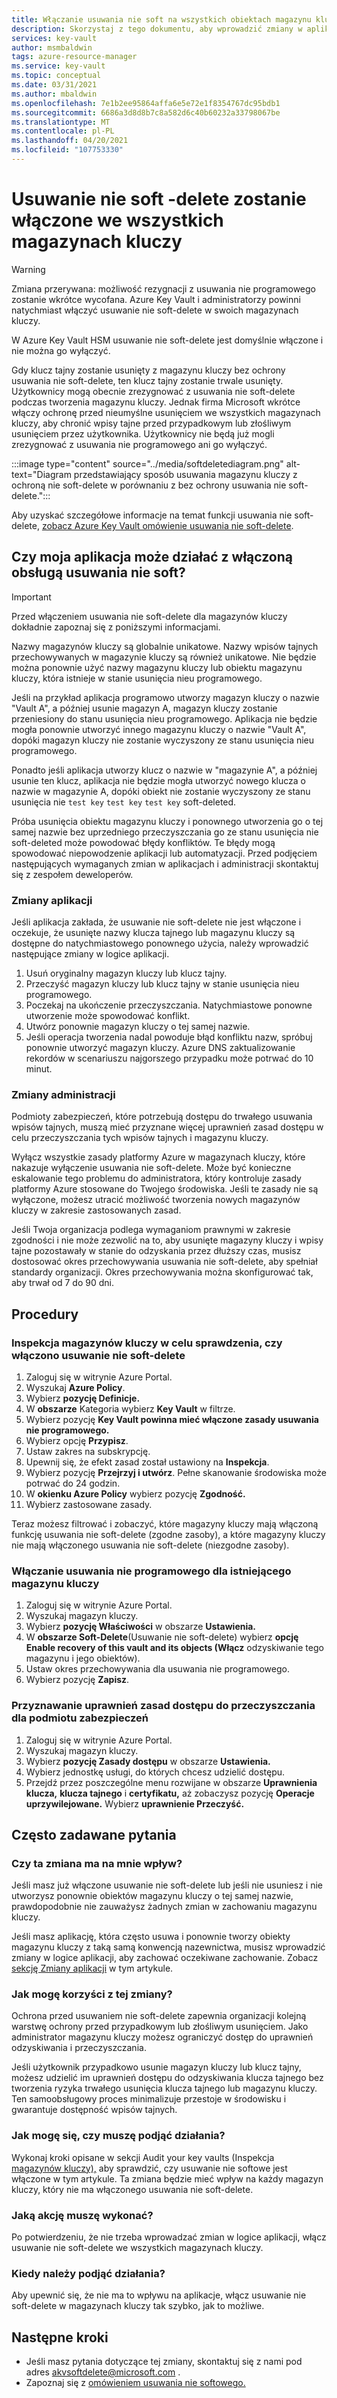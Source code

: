 ```yaml
---
title: Włączanie usuwania nie soft na wszystkich obiektach magazynu kluczy — Azure Key Vault | Microsoft Docs
description: Skorzystaj z tego dokumentu, aby wprowadzić zmiany w aplikacjach i administracji w celu uniknięcia błędów konfliktów w przypadku wszystkich magazynów kluczy.
services: key-vault
author: msmbaldwin
tags: azure-resource-manager
ms.service: key-vault
ms.topic: conceptual
ms.date: 03/31/2021
ms.author: mbaldwin
ms.openlocfilehash: 7e1b2ee95864affa6e5e72e1f8354767dc95bdb1
ms.sourcegitcommit: 6686a3d8d8b7c8a582d6c40b60232a33798067be
ms.translationtype: MT
ms.contentlocale: pl-PL
ms.lasthandoff: 04/20/2021
ms.locfileid: "107753330"
---
```

# <a name="soft-delete-will-be-enabled-on-all-key-vaults"></a>Usuwanie nie soft -delete zostanie włączone we wszystkich magazynach kluczy

> [!WARNING]
> Zmiana przerywana: możliwość rezygnacji z usuwania nie programowego zostanie wkrótce wycofana. Azure Key Vault i administratorzy powinni natychmiast włączyć usuwanie nie soft-delete w swoich magazynach kluczy.
>
> W Azure Key Vault HSM usuwanie nie soft-delete jest domyślnie włączone i nie można go wyłączyć.

Gdy klucz tajny zostanie usunięty z magazynu kluczy bez ochrony usuwania nie soft-delete, ten klucz tajny zostanie trwale usunięty. Użytkownicy mogą obecnie zrezygnować z usuwania nie soft-delete podczas tworzenia magazynu kluczy. Jednak firma Microsoft wkrótce włączy ochronę przed nieumyślne usunięciem we wszystkich magazynach kluczy, aby chronić wpisy tajne przed przypadkowym lub złośliwym usunięciem przez użytkownika. Użytkownicy nie będą już mogli zrezygnować z usuwania nie programowego ani go wyłączyć.

:::image type="content" source="../media/softdeletediagram.png" alt-text="Diagram przedstawiający sposób usuwania magazynu kluczy z ochroną nie soft-delete w porównaniu z bez ochrony usuwania nie soft-delete.":::

Aby uzyskać szczegółowe informacje na temat funkcji usuwania nie soft-delete, [zobacz Azure Key Vault omówienie usuwania nie soft-delete](soft-delete-overview.md).

## <a name="can-my-application-work-with-soft-delete-enabled"></a>Czy moja aplikacja może działać z włączoną obsługą usuwania nie soft?

> [!Important] 
> Przed włączeniem usuwania nie soft-delete dla magazynów kluczy dokładnie zapoznaj się z poniższymi informacjami.

Nazwy magazynów kluczy są globalnie unikatowe. Nazwy wpisów tajnych przechowywanych w magazynie kluczy są również unikatowe. Nie będzie można ponownie użyć nazwy magazynu kluczy lub obiektu magazynu kluczy, która istnieje w stanie usunięcia nieu programowego. 

Jeśli na przykład aplikacja programowo utworzy magazyn kluczy o nazwie "Vault A", a później usunie magazyn A, magazyn kluczy zostanie przeniesiony do stanu usunięcia nieu programowego. Aplikacja nie będzie mogła ponownie utworzyć innego magazynu kluczy o nazwie "Vault A", dopóki magazyn kluczy nie zostanie wyczyszony ze stanu usunięcia nieu programowego. 

Ponadto jeśli aplikacja utworzy klucz o nazwie w "magazynie A", a później usunie ten klucz, aplikacja nie będzie mogła utworzyć nowego klucza o nazwie w magazynie A, dopóki obiekt nie zostanie wyczyszony ze stanu usunięcia nie `test key` `test key` `test key` soft-deleted. 

Próba usunięcia obiektu magazynu kluczy i ponownego utworzenia go o tej samej nazwie bez uprzedniego przeczyszczania go ze stanu usunięcia nie soft-deleted może powodować błędy konfliktów. Te błędy mogą spowodować niepowodzenie aplikacji lub automatyzacji. Przed podjęciem następujących wymaganych zmian w aplikacjach i administracji skontaktuj się z zespołem deweloperów. 

### <a name="application-changes"></a>Zmiany aplikacji

Jeśli aplikacja zakłada, że usuwanie nie soft-delete nie jest włączone i oczekuje, że usunięte nazwy klucza tajnego lub magazynu kluczy są dostępne do natychmiastowego ponownego użycia, należy wprowadzić następujące zmiany w logice aplikacji.

1. Usuń oryginalny magazyn kluczy lub klucz tajny.
1. Przeczyść magazyn kluczy lub klucz tajny w stanie usunięcia nieu programowego.
1. Poczekaj na ukończenie przeczyszczania. Natychmiastowe ponowne utworzenie może spowodować konflikt.
1. Utwórz ponownie magazyn kluczy o tej samej nazwie.
1. Jeśli operacja tworzenia nadal powoduje błąd konfliktu nazw, spróbuj ponownie utworzyć magazyn kluczy. Azure DNS zaktualizowanie rekordów w scenariuszu najgorszego przypadku może potrwać do 10 minut.

### <a name="administration-changes"></a>Zmiany administracji

Podmioty zabezpieczeń, które potrzebują dostępu do trwałego usuwania wpisów tajnych, muszą mieć przyznane więcej uprawnień zasad dostępu w celu przeczyszczania tych wpisów tajnych i magazynu kluczy.

Wyłącz wszystkie zasady platformy Azure w magazynach kluczy, które nakazuje wyłączenie usuwania nie soft-delete. Może być konieczne eskalowanie tego problemu do administratora, który kontroluje zasady platformy Azure stosowane do Twojego środowiska. Jeśli te zasady nie są wyłączone, możesz utracić możliwość tworzenia nowych magazynów kluczy w zakresie zastosowanych zasad.

Jeśli Twoja organizacja podlega wymaganiom prawnymi w zakresie zgodności i nie może zezwolić na to, aby usunięte magazyny kluczy i wpisy tajne pozostawały w stanie do odzyskania przez dłuższy czas, musisz dostosować okres przechowywania usuwania nie soft-delete, aby spełniał standardy organizacji. Okres przechowywania można skonfigurować tak, aby trwał od 7 do 90 dni.

## <a name="procedures"></a>Procedury

### <a name="audit-your-key-vaults-to-check-if-soft-delete-is-enabled"></a>Inspekcja magazynów kluczy w celu sprawdzenia, czy włączono usuwanie nie soft-delete

1. Zaloguj się w witrynie Azure Portal.
1. Wyszukaj **Azure Policy**.
1. Wybierz **pozycję Definicje.**
1. W **obszarze** Kategoria wybierz **Key Vault** w filtrze.
1. Wybierz pozycję **Key Vault powinna mieć włączone zasady usuwania nie programowego.**
1. Wybierz opcję **Przypisz**.
1. Ustaw zakres na subskrypcję.
1. Upewnij się, że efekt zasad został ustawiony na **Inspekcja**.
1. Wybierz pozycję **Przejrzyj i utwórz**. Pełne skanowanie środowiska może potrwać do 24 godzin.
1. W **okienku Azure Policy** wybierz pozycję **Zgodność.**
1. Wybierz zastosowane zasady.

Teraz możesz filtrować i zobaczyć, które magazyny kluczy mają włączoną funkcję usuwania nie soft-delete (zgodne zasoby), a które magazyny kluczy nie mają włączonego usuwania nie soft-delete (niezgodne zasoby).

### <a name="turn-on-soft-delete-for-an-existing-key-vault"></a>Włączanie usuwania nie programowego dla istniejącego magazynu kluczy

1. Zaloguj się w witrynie Azure Portal.
1. Wyszukaj magazyn kluczy.
1. Wybierz **pozycję Właściwości** w obszarze **Ustawienia.**
1. W **obszarze Soft-Delete**(Usuwanie nie soft-delete) wybierz **opcję Enable recovery of this vault and its objects (Włącz** odzyskiwanie tego magazynu i jego obiektów).
1. Ustaw okres przechowywania dla usuwania nie programowego.
1. Wybierz pozycję **Zapisz**.

### <a name="grant-purge-access-policy-permissions-to-a-security-principal"></a>Przyznawanie uprawnień zasad dostępu do przeczyszczania dla podmiotu zabezpieczeń

1. Zaloguj się w witrynie Azure Portal.
1. Wyszukaj magazyn kluczy.
1. Wybierz **pozycję Zasady dostępu** w obszarze **Ustawienia.**
1. Wybierz jednostkę usługi, do których chcesz udzielić dostępu.
1. Przejdź przez poszczególne menu rozwijane w obszarze **Uprawnienia klucza,** **klucza tajnego** i **certyfikatu,** aż zobaczysz pozycję **Operacje uprzywilejowane.** Wybierz **uprawnienie Przeczyść.**

## <a name="frequently-asked-questions"></a>Często zadawane pytania

### <a name="does-this-change-affect-me"></a>Czy ta zmiana ma na mnie wpływ?

Jeśli masz już włączone usuwanie nie soft-delete lub jeśli nie usuniesz i nie utworzysz ponownie obiektów magazynu kluczy o tej samej nazwie, prawdopodobnie nie zauważysz żadnych zmian w zachowaniu magazynu kluczy.

Jeśli masz aplikację, która często usuwa i ponownie tworzy obiekty magazynu kluczy z taką samą konwencją nazewnictwa, musisz wprowadzić zmiany w logice aplikacji, aby zachować oczekiwane zachowanie. Zobacz [sekcję Zmiany aplikacji](#application-changes) w tym artykule.

### <a name="how-do-i-benefit-from-this-change"></a>Jak mogę korzyści z tej zmiany?

Ochrona przed usuwaniem nie soft-delete zapewnia organizacji kolejną warstwę ochrony przed przypadkowym lub złośliwym usunięciem. Jako administrator magazynu kluczy możesz ograniczyć dostęp do uprawnień odzyskiwania i przeczyszczania.

Jeśli użytkownik przypadkowo usunie magazyn kluczy lub klucz tajny, możesz udzielić im uprawnień dostępu do odzyskiwania klucza tajnego bez tworzenia ryzyka trwałego usunięcia klucza tajnego lub magazynu kluczy. Ten samoobsługowy proces minimalizuje przestoje w środowisku i gwarantuje dostępność wpisów tajnych.

### <a name="how-do-i-find-out-if-i-need-to-take-action"></a>Jak mogę się, czy muszę podjąć działania?

Wykonaj kroki opisane w sekcji Audit your key vaults (Inspekcja [magazynów kluczy),](#audit-your-key-vaults-to-check-if-soft-delete-is-enabled) aby sprawdzić, czy usuwanie nie softowe jest włączone w tym artykule. Ta zmiana będzie mieć wpływ na każdy magazyn kluczy, który nie ma włączonego usuwania nie soft-delete.

### <a name="what-action-do-i-need-to-take"></a>Jaką akcję muszę wykonać?

Po potwierdzeniu, że nie trzeba wprowadzać zmian w logice aplikacji, włącz usuwanie nie soft-delete we wszystkich magazynach kluczy.

### <a name="when-do-i-need-to-take-action"></a>Kiedy należy podjąć działania?

Aby upewnić się, że nie ma to wpływu na aplikacje, włącz usuwanie nie soft-delete w magazynach kluczy tak szybko, jak to możliwe.

## <a name="next-steps"></a>Następne kroki

- Jeśli masz pytania dotyczące tej zmiany, skontaktuj się z nami pod adres [akvsoftdelete@microsoft.com](mailto:akvsoftdelete@microsoft.com) .
- Zapoznaj się z [omówieniem usuwania nie softowego.](soft-delete-overview.md)
